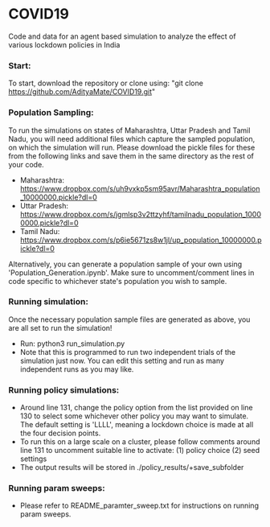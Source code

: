 # COVID19
Code and data for an agent based simulation to analyze the effect of various lockdown policies in India 

### Start:
  To start, download the repository or clone using:  "git clone https://github.com/AdityaMate/COVID19.git"
  

### Population Sampling:

To run the simulations on states of Maharashtra, Uttar Pradesh and Tamil Nadu, you will need additional files which capture the sampled population, on which the simulation will run. Please download the pickle files for these from the following links and save them in the same directory as the rest of your code. 
- Maharashtra: https://www.dropbox.com/s/uh9vxkp5sm95avr/Maharashtra_population_10000000.pickle?dl=0
- Uttar Pradesh: https://www.dropbox.com/s/jgmlsp3v2ttzyhf/tamilnadu_population_10000000.pickle?dl=0
- Tamil Nadu: https://www.dropbox.com/s/p6ie5671zs8w1jl/up_population_10000000.pickle?dl=0

Alternatively, you can generate a population sample of your own using 'Population_Generation.ipynb'. Make sure to uncomment/comment lines in code specific to whichever state's population you wish to sample. 


### Running simulation:

Once the necessary population sample files are generated as above, you are all set to run the simulation! 

- Run: python3 run_simulation.py 
- Note that this is programmed to run two independent trials of the simulation just now. You can edit this setting and run as many independent runs as you may like. 

### Running policy simulations:

- Around line 131, change the policy option from the list provided on line 130 to select some whichever other policy you may want to simulate. The default setting is 'LLLL', meaning a lockdown choice is made at all the four decision points. 
- To run this on a large scale on a cluster, please follow comments around line 131 to uncomment suitable line to activate: (1) policy choice (2) seed settings
- The output results will be stored in ./policy_results/+save_subfolder

### Running param sweeps: 

- Please refer to README_paramter_sweep.txt for instructions on running param sweeps. 
